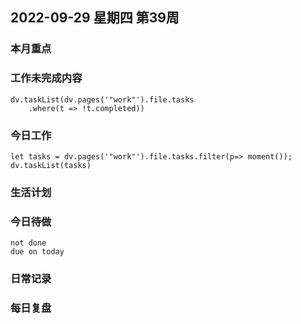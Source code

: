 
##  2022-09-29 星期四 第39周 

### 本月重点

### 工作未完成内容
```dataviewjs
dv.taskList(dv.pages('"work"').file.tasks
    .where(t => !t.completed))
```


### 今日工作
```dataviewjs
let tasks = dv.pages('"work"').file.tasks.filter(p=> moment()); 
dv.taskList(tasks)
```



### 生活计划


### 今日待做
```tasks 
not done
due on today
```

### 日常记录




### 每日复盘





